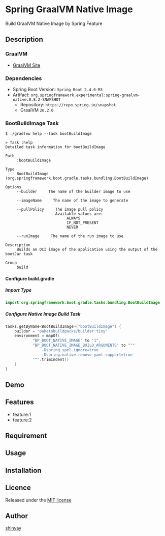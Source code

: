 # Spring GraalVM Native Image

Build GraalVM Native Image by Spring Feature

## Description
### GraalVM
- [GraalVM Site](https://www.graalvm.org/)

### Dependencies
- Spring Boot Version: `Spring Boot 2.4.0-M3`
- Artifact: `org.springframework.experimental:spring-graalvm-native:0.8.2-SNAPSHOT`
  - Repository: `https://repo.spring.io/snapshot`
  - GraalVM `20.2.0`
  
### BootBuildImage Task

```shell script
$ ./gradlew help --task bootBuildImage

> Task :help
Detailed task information for bootBuildImage

Path
     :bootBuildImage

Type
     BootBuildImage (org.springframework.boot.gradle.tasks.bundling.BootBuildImage)

Options
     --builder     The name of the builder image to use

     --imageName     The name of the image to generate

     --pullPolicy     The image pull policy
                      Available values are:
                           ALWAYS
                           IF_NOT_PRESENT
                           NEVER

     --runImage     The name of the run image to use

Description
     Builds an OCI image of the application using the output of the bootJar task

Group
     build
```

#### Configure build.gradle
##### Import Type
```kotlin
import org.springframework.boot.gradle.tasks.bundling.BootBuildImage
```

##### Configure Native Image Build Task 
```kotlin
tasks.getByName<BootBuildImage>("bootBuildImage") {
	builder = "paketobuildpacks/builder:tiny"
	environment = mapOf(
			"BP_BOOT_NATIVE_IMAGE" to "1",
			"BP_BOOT_NATIVE_IMAGE_BUILD_ARGUMENTS" to """
                -Dspring.spel.ignore=true                
                -Dspring.native.remove-yaml-support=true
            """.trimIndent()
	)
}
```

## Demo

## Features

- feature:1
- feature:2

## Requirement

## Usage

## Installation

## Licence

Released under the [MIT license](https://gist.githubusercontent.com/shinyay/56e54ee4c0e22db8211e05e70a63247e/raw/34c6fdd50d54aa8e23560c296424aeb61599aa71/LICENSE)

## Author

[shinyay](https://github.com/shinyay)
